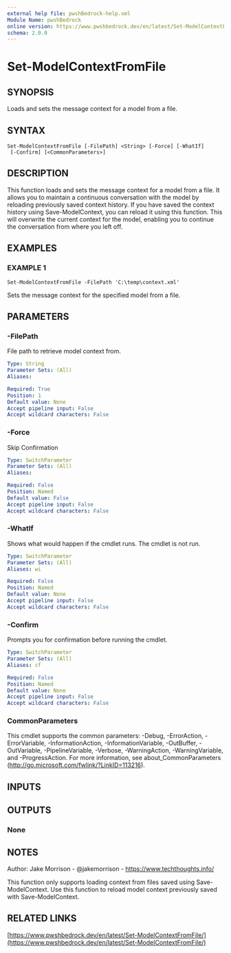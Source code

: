 ```yaml
---
external help file: pwshBedrock-help.xml
Module Name: pwshBedrock
online version: https://www.pwshbedrock.dev/en/latest/Set-ModelContextFromFile/
schema: 2.0.0
---
```


# Set-ModelContextFromFile

## SYNOPSIS
Loads and sets the message context for a model from a file.

## SYNTAX

```
Set-ModelContextFromFile [-FilePath] <String> [-Force] [-WhatIf]
 [-Confirm] [<CommonParameters>]
```

## DESCRIPTION
This function loads and sets the message context for a model from a file.
It allows you to maintain a continuous conversation with the model by reloading previously saved context history.
If you have saved the context history using Save-ModelContext, you can reload it using this function.
This will overwrite the current context for the model, enabling you to continue the conversation from where you left off.

## EXAMPLES

### EXAMPLE 1
```
Set-ModelContextFromFile -FilePath 'C:\temp\context.xml'
```

Sets the message context for the specified model from a file.

## PARAMETERS

### -FilePath
File path to retrieve model context from.

```yaml
Type: String
Parameter Sets: (All)
Aliases:

Required: True
Position: 1
Default value: None
Accept pipeline input: False
Accept wildcard characters: False
```

### -Force
Skip Confirmation

```yaml
Type: SwitchParameter
Parameter Sets: (All)
Aliases:

Required: False
Position: Named
Default value: False
Accept pipeline input: False
Accept wildcard characters: False
```

### -WhatIf
Shows what would happen if the cmdlet runs.
The cmdlet is not run.

```yaml
Type: SwitchParameter
Parameter Sets: (All)
Aliases: wi

Required: False
Position: Named
Default value: None
Accept pipeline input: False
Accept wildcard characters: False
```

### -Confirm
Prompts you for confirmation before running the cmdlet.

```yaml
Type: SwitchParameter
Parameter Sets: (All)
Aliases: cf

Required: False
Position: Named
Default value: None
Accept pipeline input: False
Accept wildcard characters: False
```

### CommonParameters
This cmdlet supports the common parameters: -Debug, -ErrorAction, -ErrorVariable, -InformationAction, -InformationVariable, -OutBuffer, -OutVariable, -PipelineVariable, -Verbose, -WarningAction, -WarningVariable, and -ProgressAction. 
For more information, see about_CommonParameters (http://go.microsoft.com/fwlink/?LinkID=113216).

## INPUTS

## OUTPUTS

### None
## NOTES
Author: Jake Morrison - @jakemorrison - https://www.techthoughts.info/

This function only supports loading context from files saved using Save-ModelContext.
Use this function to reload model context previously saved with Save-ModelContext.

## RELATED LINKS

[https://www.pwshbedrock.dev/en/latest/Set-ModelContextFromFile/](https://www.pwshbedrock.dev/en/latest/Set-ModelContextFromFile/)
